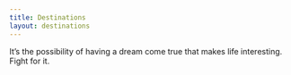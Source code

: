 ```yaml
---
title: Destinations
layout: destinations
---
```



It’s the possibility of having a dream come true that makes life interesting. Fight for it.&nbsp;